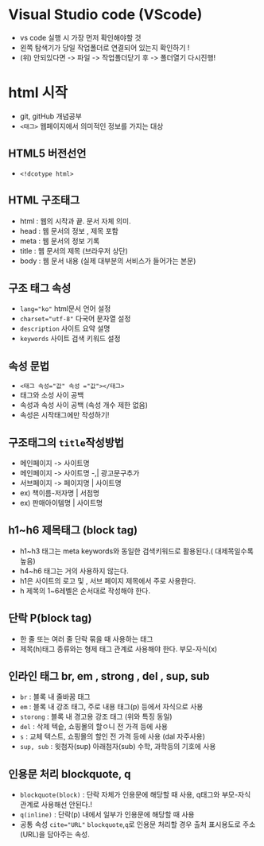 # Visual Studio code (VScode)
* vs code 실행 시 가장 먼저 확인해야할 것
* 왼쪽 탐색기가 당일 작업폴더로 연결되어 있는지 확인하기 ! 
* (위) 안되있다면 -> 파일 -> 작업폴더닫기 후 -> 폴더열기 다시진행!
# html 시작
* git, gitHub 개념공부
* `<태그>` 웹페이지에서 의미적인 정보를 가지는 대상
## HTML5 버전선언
* `<!dcotype html>`
## HTML 구조태그
* html : 웹의 시작과 끝. 문서 자체 의미. 
* head : 웹 문서의 정보 , 제목 포함
* meta : 웹 문서의 정보 기록
* title : 웹 문서의 제목 (브라우저 상단)
* body : 웹 문서 내용 (실제 대부분의 서비스가 들어가는 본문)
## 구조 태그 속성
* `lang="ko"` html문서 언어 설정
* `charset="utf-8"` 다국어 문자열 설정
* `description` 사이트 요약 설명
* `keywords` 사이트 검색 키워드 설정
## 속성 문법
* `<태그 속성="값" 속성 ="값"></태그>`
* 태그와 소성 사이 공백
* 속성과 속성 사이 공백 (속성 개수 제한 없음)
* 속성은 시작태그에만 작성하기!  
## 구조태그의 `title`작성방법
* 메인페이지 -> 사이트명
* 메인페이지 -> 사이트명 -,| 광고문구추가
* 서브페이지 -> 페이지명 | 사이트명
* ex) 책이름-저자명 | 서점명
* ex) 판매아이템명 | 사이트명
## h1~h6 제목태그 (block tag)
* h1~h3 태그는 meta keywords와 동일한 검색키워드로 활용된다.( 대제목일수록 높음)
* h4~h6 태그는 거의 사용하지 않는다. 
* h1은 사이트의 로고 및 , 서브 페이지 제목에서 주로 사용한다. 
* h 제목의 1~6레벨은 순서대로 작성해야 한다. 
## 단락 P(block tag)
* 한 줄 또는 여러 줄 단락 묶을 때 사용하는 태그
* 제목(h)태그 종류와는 형제 태그 관계로 사용해야 한다. 부모-자식(x) 
## 인라인 태그 br, em , strong , del , sup, sub
* `br` : 블록 내 줄바꿈 태그
* `em` : 블록 내 강조 태그, 주로 내용 태그(p) 등에서 자식으로 사용
* `storong` : 블록 내 경고용 강조 태그 (위와 특징 동일)
* `del` : 삭제 텍슽, 쇼핑몰의 할ㅇ니 전 가격 등에 사용
* `s` : 교체 텍스트, 쇼핑몰의 할인 전 가격 등에 사용 (dal 자주사용)
* `sup, sub` : 윗첨자(sup) 아래첨자(sub) 수학, 과학등의 기호에 사용
## 인용문 처리 blockquote, q 
* `blockquote(block)` : 단락 자체가 인용문에 해당할 때 사용, q태그와 부모-자식 관계로 사용해선 안된다.!
* `q(inline)` : 단락(p) 내에서 일부가 인용문에 해당할 때 사용
* 공통 속성 `cite="URL"` `blockquote`,`q`로 인용문 처리할 경우 출처 표시용도로 주소(URL)을 담아주는 속성.